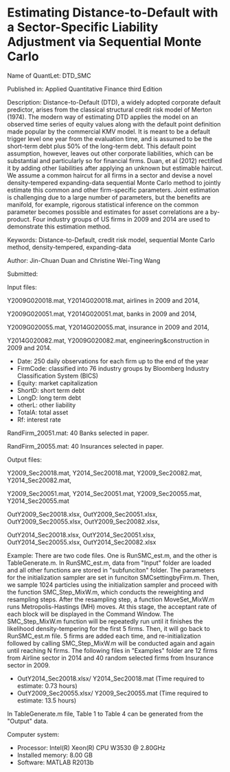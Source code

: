 # Estimating Distance-to-Default with a Sector-Specific Liability Adjustment via Sequential Monte Carlo

Name of QuantLet: DTD_SMC

Published in: Applied Quantitative Finance third Edition

Description: Distance-to-Default (DTD), a widely adopted corporate default predictor, arises from the classical structural credit risk model of Merton (1974). The modern way of estimating DTD applies the model on an observed time series of equity values along with the default point definition made popular by the commercial KMV model. It is meant to be a default trigger level one year from the evaluation time, and is assumed to be the short-term debt plus 50% of the long-term debt. This default point assumption, however, leaves out other corporate liabilities, which can be substantial and particularly so for financial firms. Duan, et al (2012) rectified it by adding other liabilities after applying an unknown but estimable haircut. We assume a common haircut for all firms in a sector and devise a novel density-tempered expanding-data sequential Monte Carlo method to jointly estimate this common and other firm-specific parameters. Joint estimation is challenging due to a large number of parameters, but the benefits are manifold, for example, rigorous statistical inference on the common parameter becomes possible and estimates for asset correlations are a by-product. Four industry groups of US firms in 2009 and 2014 are used to demonstrate this estimation method.

Keywords: Distance-to-Default, credit risk model, sequential Monte Carlo method, density-tempered, expanding-data

Author: Jin-Chuan Duan and Christine Wei-Ting Wang

Submitted:

Input files: 

Y2009G020018.mat, Y2014G020018.mat, airlines in 2009 and 2014, 

Y2009G020051.mat, Y2014G020051.mat, banks in 2009 and 2014, 

Y2009G020055.mat, Y2014G020055.mat, insurance in 2009 and 2014, 

Y2014G020082.mat, Y2009G020082.mat, engineering&construction in 2009 and 2014.

- Date: 250 daily observations for each firm up to the end of the year
-	FirmCode: classified into 76 industry groups by Bloomberg Industry Classification System (BICS)
-	Equity: market capitalization
-	ShortD: short term debt
-	LongD: long term debt
-	otherL: other liability
-	TotalA: total asset
-	Rf: interest rate

RandFirm_20051.mat: 40 Banks selected in paper. 

RandFirm_20055.mat: 40 Insurances selected in paper.

Output files:

Y2009_Sec20018.mat, Y2014_Sec20018.mat, Y2009_Sec20082.mat, Y2014_Sec20082.mat, 

Y2009_Sec20051.mat, Y2014_Sec20051.mat, Y2009_Sec20055.mat, Y2014_Sec20055.mat 

OutY2009_Sec20018.xlsx, OutY2009_Sec20051.xlsx, OutY2009_Sec20055.xlsx, OutY2009_Sec20082.xlsx, 

OutY2014_Sec20018.xlsx, OutY2014_Sec20051.xlsx, OutY2014_Sec20055.xlsx, OutY2014_Sec20082.xlsx

Example: There are two code files. One is RunSMC_est.m, and the other is TableGenerate.m. In RunSMC_est.m, data from "Input" folder are loaded and all other functions are stored in "subfunciton" folder. The parameters for the initialization sampler are set in funciton SMCsettingbyFirm.m. Then, we sample 1024 particles using the initialization sampler and proceed with the function SMC_Step_MixW.m, which conducts the reweighting and resampling steps. After the resampling step, a function MoveSet_MixW.m runs Metropolis-Hastings (MH) moves. At this stage, the acceptant rate of each block will be displayed in the Command Window. The SMC_Step_MixW.m function will be repeatedly run until it finishes the likelihood density-tempering for the first 5 firms. Then, it will go back to RunSMC_est.m file. 5 firms are added each time, and re-initialization followed by calling SMC_Step_MixW.m will be conducted again and again until reaching N firms. The following files in "Examples" folder are 12 firms from Airline sector in 2014 and 40 random selected firms from Insurance sector in 2009. 
- OutY2014_Sec20018.xlsx/ Y2014_Sec20018.mat (Time required to estimate: 0.73 hours) 
- OutY2009_Sec20055.xlsx/ Y2009_Sec20055.mat (Time required to estimate: 13.5 hours)

In TableGenerate.m file, Table 1 to Table 4 can be generated from the "Output" data.

Computer system: 

- Processor: Intel(R) Xeon(R) CPU W3530 @ 2.80GHz 
- Installed memory: 8.00 GB 
- Software: MATLAB R2013b
